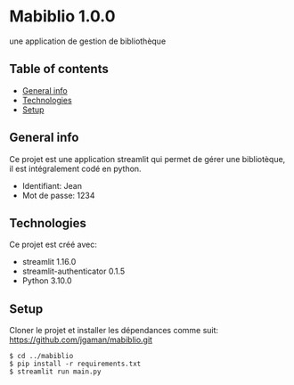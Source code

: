# Mabiblio 1.0.0    
une application de gestion de bibliothèque
## Table of contents
* [General info](#general-info)
* [Technologies](#technologies)
* [Setup](#setup)

## General info
Ce projet est une application streamlit qui permet de gérer une bibliotèque, il est intégralement codé en python.
* Identifiant: Jean 
* Mot de passe: 1234
	
## Technologies
Ce projet est créé avec:
* streamlit 1.16.0
* streamlit-authenticator 0.1.5
* Python 3.10.0
	
## Setup
Cloner le projet et installer les dépendances comme suit:
https://github.com/jgaman/mabiblio.git


```
$ cd ../mabiblio
$ pip install -r requirements.txt
$ streamlit run main.py
```
